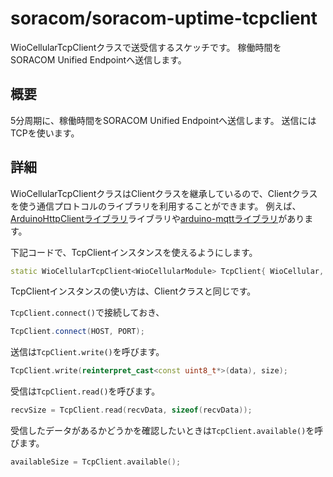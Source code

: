 # soracom/soracom-uptime-tcpclient

WioCellularTcpClientクラスで送受信するスケッチです。
稼働時間をSORACOM Unified Endpointへ送信します。

## 概要

5分周期に、稼働時間をSORACOM Unified Endpointへ送信します。
送信にはTCPを使います。

## 詳細

WioCellularTcpClientクラスはClientクラスを継承しているので、Clientクラスを使う通信プロトコルのライブラリを利用することができます。
例えば、[ArduinoHttpClientライブラリ](https://www.arduino.cc/reference/en/libraries/arduinohttpclient/)ライブラリや[arduino-mqttライブラリ](https://www.arduino.cc/reference/en/libraries/mqtt/)があります。

下記コードで、TcpClientインスタンスを使えるようにします。

```cpp
static WioCellularTcpClient<WioCellularModule> TcpClient{ WioCellular, PDP_CONTEXT_ID, SOCKET_ID };
```

TcpClientインスタンスの使い方は、Clientクラスと同じです。

`TcpClient.connect()`で接続しておき、

```cpp
TcpClient.connect(HOST, PORT);
```

送信は`TcpClient.write()`を呼びます。

```cpp
TcpClient.write(reinterpret_cast<const uint8_t*>(data), size);
```

受信は`TcpClient.read()`を呼びます。

```cpp
recvSize = TcpClient.read(recvData, sizeof(recvData));
```

受信したデータがあるかどうかを確認したいときは`TcpClient.available()`を呼びます。

```cpp
availableSize = TcpClient.available();
```
